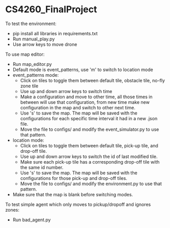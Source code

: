 # CS4260_FinalProject

To test the environment:
* pip install all libraries in requirements.txt
* Run manual_play.py
* Use arrow keys to move drone

To use map editor:
* Run map_editor.py
* Default mode is event_patterns, use 'm' to switch to location mode
* event_patterns mode: 
  * Click on tiles to toggle them between default tile, obstacle tile, no-fly zone tile
  * Use up and down arrow keys to switch time
  * Make a configuration and move to other time, all those times in between will use that configuration, from new time make new configuration in the map and switch to other next time. 
  * Use 's' to save the map. The map will be saved with the configurations for each specific time interval it had in a new .json file. 
  * Move the file to configs/ and modify the event_simulator.py to use that pattern.
* location mode:
  * Click on tiles to toggle them between default tile, pick-up tile, and drop-off tile.
  * Use up and down arrow keys to switch the id of last modified tile.
  * Make sure each pick-up tile has a corresponding drop-off tile with the same id number.
  * Use 's' to save the map. The map will be saved with the configurations for those pick-up and drop-off tiles.
  * Move the file to configs/ and modify the environment.py to use that pattern.
* Make sure that the map is blank before switching modes.

To test simple agent which only moves to pickup/dropoff and ignores zones:
* Run bad_agent.py